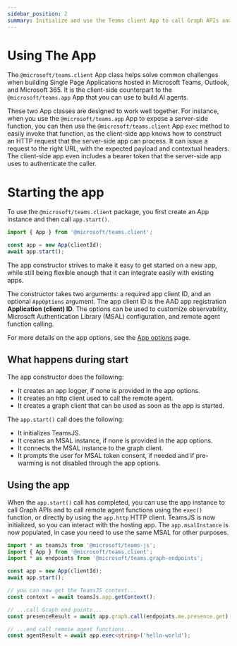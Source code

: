 ```yaml
---
sidebar_position: 2
summary: Initialize and use the Teams client App to call Graph APIs and remote agent functions.
---
```


# Using The App

The `@microsoft/teams.client` App class helps solve common challenges when building Single Page Applications hosted in Microsoft Teams, Outlook, and Microsoft 365. It is the client-side counterpart to the `@microsoft/teams.app` App that you can use to build AI agents.

These two App classes are designed to work well together. For instance, when you use the `@microsoft/teams.app` App to expose a server-side function, you can then use the `@microsoft/teams.client` App `exec` method to easily invoke that function, as the client-side app knows how to construct an HTTP request that the server-side app can process. It can issue a request to the right URL, with the expected payload and contextual headers. The client-side app even includes a bearer token that the server-side app uses to authenticate the caller.

# Starting the app

To use the `@microsoft/teams.client` package, you first create an App instance and then call `app.start()`. 

```typescript
import { App } from '@microsoft/teams.client';

const app = new App(clientId);
await app.start();
```


The app constructor strives to make it easy to get started on a new app, while still being flexible enough that it can integrate easily with existing apps.

The constructor takes two arguments: a required app client ID, and an optional `AppOptions` argument. The app client ID is the AAD app registration **Application (client) ID**. The options can be used to customize observability, Microsoft Authentication Library (MSAL) configuration, and 
remote agent function calling.

For more details on the app options, see the [App options](./app-options.md) page.

## What happens during start
The app constructor does the following:
 - It creates an app logger, if none is provided in the app options. 
 - It creates an http client used to call the remote agent.
 - It creates a graph client that can be used as soon as the app is started.

The `app.start()` call does the following:
- It initializes TeamsJS.
- It creates an MSAL instance, if none is provided in the app options.
- It connects the MSAL instance to the graph client.
- It prompts the user for MSAL token consent, if needed and if pre-warming is not disabled through the app options.

## Using the app
When the `app.start()` call has completed, you can use the app instance to call Graph APIs and to call remote agent functions using the `exec()` function, or directly by using the `app.http` HTTP client. TeamsJS is now initialized, so you can interact with the hosting app. The `app.msalInstance` is now populated, in case you need to use the same MSAL for other purposes.


```typescript
import * as teamsJs from '@microsoft/teams-js';
import { App } from '@microsoft/teams.client';
import * as endpoints from '@microsoft/teams.graph-endpoints';

const app = new App(clientId);
await app.start();

// you can now get the TeamsJS context...
const context = await teamsJs.app.getContext();

// ...call Graph end points...
const presenceResult = await app.graph.call(endpoints.me.presence.get);

// ...end call remote agent functions...
const agentResult = await app.exec<string>('hello-world');
```
